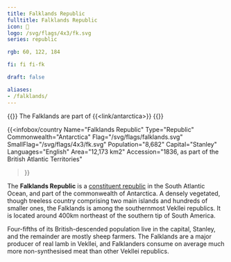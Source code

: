 ```yaml
---
title: Falklands Republic
fulltitle: Falklands Republic
icon: 🦀
logo: /svg/flags/4x3/fk.svg
series: republic

rgb: 60, 122, 184

fi: fi fi-fk

draft: false

aliases:
- /falklands/
---
```

{{<note series>}}
 The Falklands are part of {{<link/antarctica>}}
{{</note>}}

{{<infobox/country
	 Name="Falklands Republic"
	 Type="Republic"
	 Commonwealth="Antarctica"
	 Flag="/svg/flags/falklands.svg"
	 SmallFlag="/svg/flags/4x3/fk.svg"
	 Population="8,682"
	 Capital="Stanley"
	 Languages="English"
	 Area="12,173 km2"
	 Accession="1836, as part of the British Atlantic Territories"
 >}}

The <span class="fi fi-fk"></span> **Falklands Republic** is a [constituent republic](/republics/) in the South Atlantic Ocean, and part of the commonwealth of Antarctica. A densely vegetated, though treeless country comprising two main islands and hundreds of smaller ones, the Falklands is among the southernmost Vekllei republics. It is located around 400km northeast of the southern tip of South America.

Four-fifths of its British-descended population live in the capital, Stanley, and the remainder are mostly sheep farmers. The Falklands are a major producer of real lamb in Vekllei, and Falklanders consume on average much more non-synthesised meat than other Vekllei republics.